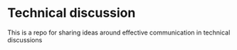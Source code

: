 # Technical discussion
This is a repo for sharing ideas around effective communication in technical discussions
